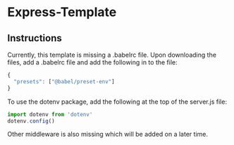 # Express-Template

## Instructions
Currently, this template is missing a .babelrc file. Upon downloading the files, add a .babelrc file and add the following in to the file:

```javascript
{
  "presets": ["@babel/preset-env"]
}
```

To use the dotenv package, add the following at the top of the server.js file:
```javascript
import dotenv from 'dotenv'
dotenv.config()
```

Other middleware is also missing which will be added on a later time.
